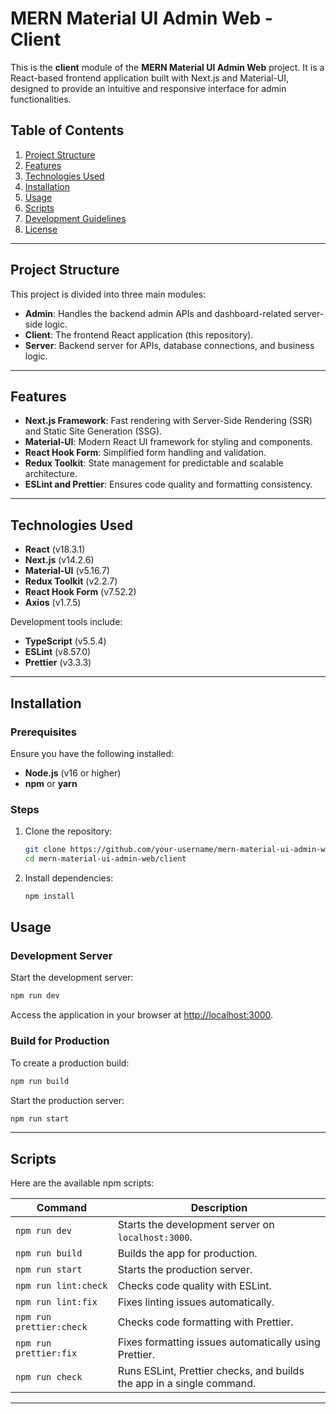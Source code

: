 
# MERN Material UI Admin Web - Client

This is the **client** module of the **MERN Material UI Admin Web** project. It is a React-based frontend application built with Next.js and Material-UI, designed to provide an intuitive and responsive interface for admin functionalities.

## Table of Contents

1. [Project Structure](#project-structure)
2. [Features](#features)
3. [Technologies Used](#technologies-used)
4. [Installation](#installation)
5. [Usage](#usage)
6. [Scripts](#scripts)
7. [Development Guidelines](#development-guidelines)
8. [License](#license)

---

## Project Structure

This project is divided into three main modules:

- **Admin**: Handles the backend admin APIs and dashboard-related server-side logic.
- **Client**: The frontend React application (this repository).
- **Server**: Backend server for APIs, database connections, and business logic.

---

## Features

- **Next.js Framework**: Fast rendering with Server-Side Rendering (SSR) and Static Site Generation (SSG).
- **Material-UI**: Modern React UI framework for styling and components.
- **React Hook Form**: Simplified form handling and validation.
- **Redux Toolkit**: State management for predictable and scalable architecture.
- **ESLint and Prettier**: Ensures code quality and formatting consistency.

---

## Technologies Used

- **React** (v18.3.1)
- **Next.js** (v14.2.6)
- **Material-UI** (v5.16.7)
- **Redux Toolkit** (v2.2.7)
- **React Hook Form** (v7.52.2)
- **Axios** (v1.7.5)

Development tools include:

- **TypeScript** (v5.5.4)
- **ESLint** (v8.57.0)
- **Prettier** (v3.3.3)

---

## Installation

### Prerequisites

Ensure you have the following installed:

- **Node.js** (v16 or higher)
- **npm** or **yarn**

### Steps

1. Clone the repository:

   ```bash
   git clone https://github.com/your-username/mern-material-ui-admin-web.git
   cd mern-material-ui-admin-web/client
   ```

2. Install dependencies:

   ```bash
   npm install
   ```
   

## Usage

### Development Server

Start the development server:

```bash
npm run dev
```

Access the application in your browser at [http://localhost:3000](http://localhost:3000).

### Build for Production

To create a production build:

```bash
npm run build
```

Start the production server:

```bash
npm run start
```

---

## Scripts

Here are the available npm scripts:

| Command            | Description                                                                 |
|--------------------|-----------------------------------------------------------------------------|
| `npm run dev`      | Starts the development server on `localhost:3000`.                         |
| `npm run build`    | Builds the app for production.                                             |
| `npm run start`    | Starts the production server.                                              |
| `npm run lint:check` | Checks code quality with ESLint.                                           |
| `npm run lint:fix` | Fixes linting issues automatically.                                        |
| `npm run prettier:check` | Checks code formatting with Prettier.                                   |
| `npm run prettier:fix` | Fixes formatting issues automatically using Prettier.                    |
| `npm run check`    | Runs ESLint, Prettier checks, and builds the app in a single command.      |

---